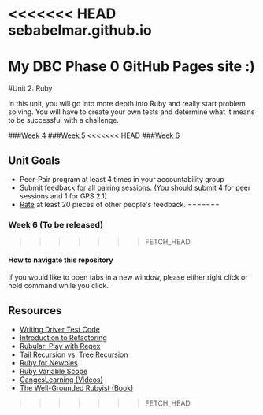 <<<<<<< HEAD
sebabelmar.github.io
====================

My DBC Phase 0 GitHub Pages site :)
=======
#Unit 2: Ruby

In this unit, you will go into more depth into Ruby and really start problem solving. You will have to create your own tests and determine what it means to be successful with a challenge. 


###[Week 4](week_4)
###[Week 5](week_5)
<<<<<<< HEAD
###[Week 6](week_6)

## Unit Goals
- Peer-Pair program at least 4 times in your accountability group
- [Submit feedback](https://socrates.devbootcamp.com/feedback/new) for all pairing sessions. (You should submit 4 for peer sessions and 1 for GPS 2.1)
- [Rate](https://socrates.devbootcamp.com/feedback) at least 20 pieces of other people's feedback. 
=======
### Week 6 (To be released)
>>>>>>> FETCH_HEAD

#### How to navigate this repository
If you would like to open tabs in a new window, please either right click or hold command while you click. 

## Resources
+ [Writing Driver Test Code](https://gist.github.com/dbc-challenges/5aea3150ddec2aec1007)
+ [Introduction to Refactoring](http://sourcemaking.com/refactoring/introduction-to-refactoring)  
+ [Rubular: Play with Regex](http://rubular.com/)  
+ [Tail Recursion vs. Tree Recursion](http://www.dreamincode.net/forums/topic/35002-tail-recursion-vs-tree-recursion/)  
+ [Ruby for Newbies](http://net.tutsplus.com/sessions/ruby-for-newbies)  
+ [Ruby Variable Scope](http://www.techotopia.com/index.php/Ruby_Variable_Scope) 
+ [GangesLearning (Videos)](https://www.youtube.com/user/GangesLearning)
+ [The Well-Grounded Rubyist (Book)](http://www.manning.com/black2/)  
>>>>>>> FETCH_HEAD
